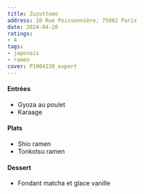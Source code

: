 ```yaml
---
title: Zuzuttomo
address: 10 Rue Poissonnière, 75002 Paris
date: 2024-04-20
ratings:
- 4
tags:
- japonais
- ramen
cover: P1004238_export
---
```


#### Entrées
- Gyoza au poulet
- Karaage

#### Plats
- Shio ramen
- Tonkotsu ramen

#### Dessert
- Fondant matcha et glace vanille